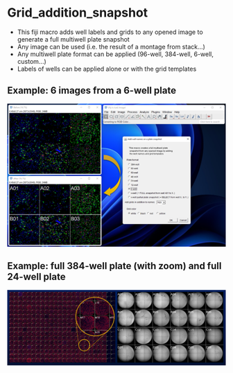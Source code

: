 # Grid_addition_snapshot

* This fiji macro adds well labels and grids to any opened image to generate a full multiwell plate snapshot
* Any image can be used (i.e. the result of a montage from stack...)
* Any multiwell plate format can be applied (96-well, 384-well, 6-well, custom...)
* Labels of wells can be applied alone or with the grid templates
## Example: 6 images from a 6-well plate
![Image](Example_grid_addition.png)
## Example: full 384-well plate (with zoom) and full 24-well plate 
![Image](Example_grid_addition2.png)
